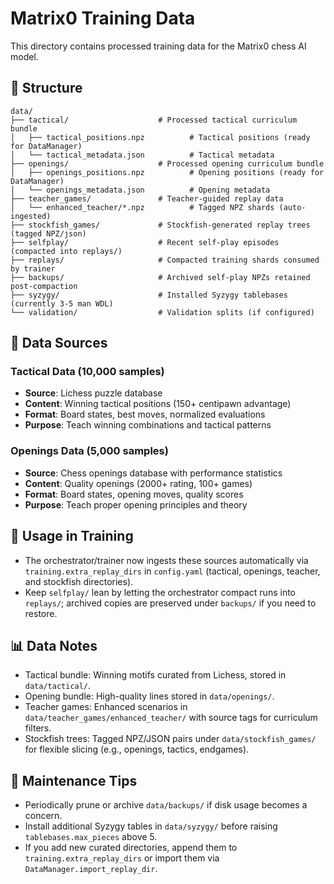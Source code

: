 # Matrix0 Training Data

This directory contains processed training data for the Matrix0 chess AI model.

## 📁 Structure

```
data/
├── tactical/                    # Processed tactical curriculum bundle
│   ├── tactical_positions.npz          # Tactical positions (ready for DataManager)
│   └── tactical_metadata.json          # Tactical metadata
├── openings/                    # Processed opening curriculum bundle
│   ├── openings_positions.npz          # Opening positions (ready for DataManager)
│   └── openings_metadata.json          # Opening metadata
├── teacher_games/               # Teacher-guided replay data
│   └── enhanced_teacher/*.npz          # Tagged NPZ shards (auto-ingested)
├── stockfish_games/             # Stockfish-generated replay trees (tagged NPZ/json)
├── selfplay/                    # Recent self-play episodes (compacted into replays/)
├── replays/                     # Compacted training shards consumed by trainer
├── backups/                     # Archived self-play NPZs retained post-compaction
├── syzygy/                      # Installed Syzygy tablebases (currently 3-5 man WDL)
└── validation/                  # Validation splits (if configured)
```

## 🎯 Data Sources

### **Tactical Data** (10,000 samples)
- **Source**: Lichess puzzle database
- **Content**: Winning tactical positions (150+ centipawn advantage)
- **Format**: Board states, best moves, normalized evaluations
- **Purpose**: Teach winning combinations and tactical patterns

### **Openings Data** (5,000 samples)
- **Source**: Chess openings database with performance statistics
- **Content**: Quality openings (2000+ rating, 100+ games)
- **Format**: Board states, opening moves, quality scores
- **Purpose**: Teach proper opening principles and theory

## 🚀 Usage in Training

- The orchestrator/trainer now ingests these sources automatically via `training.extra_replay_dirs` in `config.yaml` (tactical, openings, teacher, and stockfish directories).
- Keep `selfplay/` lean by letting the orchestrator compact runs into `replays/`; archived copies are preserved under `backups/` if you need to restore.

## 📊 Data Notes

- Tactical bundle: Winning motifs curated from Lichess, stored in `data/tactical/`.
- Opening bundle: High-quality lines stored in `data/openings/`.
- Teacher games: Enhanced scenarios in `data/teacher_games/enhanced_teacher/` with source tags for curriculum filters.
- Stockfish trees: Tagged NPZ/JSON pairs under `data/stockfish_games/` for flexible slicing (e.g., openings, tactics, endgames).

## 🔄 Maintenance Tips

- Periodically prune or archive `data/backups/` if disk usage becomes a concern.
- Install additional Syzygy tables in `data/syzygy/` before raising `tablebases.max_pieces` above 5.
- If you add new curated directories, append them to `training.extra_replay_dirs` or import them via `DataManager.import_replay_dir`.
